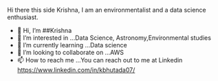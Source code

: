 Hi there this side Krishna, I am an environmentalist and a data science enthusiast.


- 👋 Hi, I’m ##Krishna
- 👀 I’m interested in ...Data Science, Astronomy,Environmental studies
- 🌱 I’m currently learning ...Data science
- 💞️ I’m looking to collaborate on ...AWS
- 📫 How to reach me ...You can reach out to me at Linkedin https://www.linkedin.com/in/kbhutada07/

